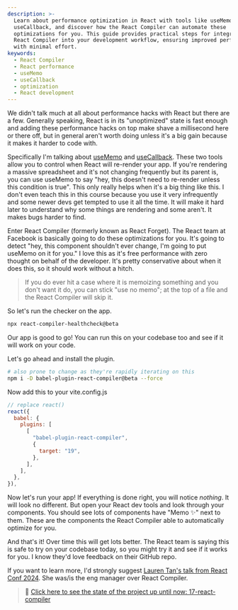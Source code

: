 ```yaml
---
description: >-
  Learn about performance optimization in React with tools like useMemo and
  useCallback, and discover how the React Compiler can automate these
  optimizations for you. This guide provides practical steps for integrating
  React Compiler into your development workflow, ensuring improved performance
  with minimal effort.
keywords:
  - React Compiler
  - React performance
  - useMemo
  - useCallback
  - optimization
  - React development
---
```

We didn't talk much at all about performance hacks with React but there are a few. Generally speaking, React is in its "unoptimized" state is fast enough and adding these performance hacks on top make shave a millisecond here or there off, but in general aren't worth doing unless it's a big gain because it makes it harder to code with.

Specifically I'm talking about [useMemo][memo] and [useCallback][callback]. These two tools allow you to control when React will re-render your app. If you're rendering a massive spreadsheet and it's not changing frequently but its parent is, you can use useMemo to say "hey, this doesn't need to re-render unless this condition is true". This only really helps when it's a big thing like this. I don't even teach this in this course because you use it very infrequently and some newer devs get tempted to use it all the time. It will make it hard later to understand why some things are rendering and some aren't. It makes bugs harder to find.

Enter React Compiler (formerly known as React Forget). The React team at Facebook is basically going to do these optimizations for you. It's going to detect "hey, this component shouldn't ever change, I'm going to put useMemo on it for you." I love this as it's free performance with zero thought on behalf of the developer. It's pretty conservative about when it does this, so it should work without a hitch.

> If you do ever hit a case where it is memoizing something and you don't want it do, you can stick "use no memo"; at the top of a file and the React Compiler will skip it.

So let's run the checker on the app.

```bash
npx react-compiler-healthcheck@beta
```

Our app is good to go! You can run this on your codebase too and see if it will work on your code.

Let's go ahead and install the plugin.

```bash
# also prone to change as they're rapidly iterating on this
npm i -D babel-plugin-react-compiler@beta --force
```

Now add this to your vite.config.js

```javascript
// replace react()
react({
  babel: {
    plugins: [
      [
        "babel-plugin-react-compiler",
        {
          target: "19",
        },
      ],
    ],
  },
}),
```

Now let's run your app! If everything is done right, you will notice _nothing_. It will look no different. But open your React dev tools and look through your components. You should see lots of components have "Memo ✨" next to them. These are the components the React Compiler able to automatically optimize for you.

And that's it! Over time this will get lots better. The React team is saying this is safe to try on your codebase today, so you might try it and see if it works for you. I know they'd love feedback on their GitHub repo.

If you want to learn more, I'd strongly suggest [Lauren Tan's talk from React Conf 2024][lauren]. She was/is the eng manager over React Compiler.

> 🏁 [Click here to see the state of the project up until now: 17-react-compiler][step]

[step]: https://github.com/btholt/citr-v9-project/tree/master/17-react-compiler
[callback]: https://react.dev/reference/react/useCallback
[memo]: https://react.dev/reference/react/useMemo
[lauren]: https://www.youtube.com/live/T8TZQ6k4SLE?feature=shared&t=12020
